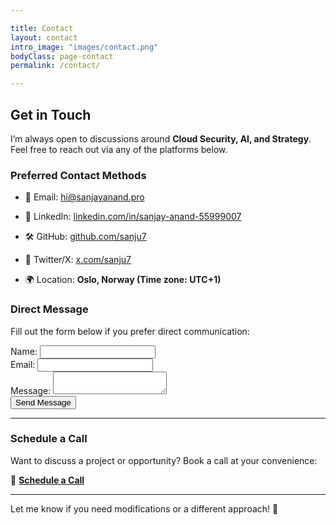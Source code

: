 ```yaml
--- 

title: Contact 
layout: contact 
intro_image: "images/contact.png" 
bodyClass: page-contact 
permalink: /contact/ 

--- 
```


  

## Get in Touch 

  

I’m always open to discussions around **Cloud Security, AI, and Strategy**. Feel free to reach out via any of the platforms below. 

  

### **Preferred Contact Methods** 

- 📧 Email: [hi@sanjayanand.pro](mailto:hi@sanjayanand.pro) 

- 🔗 LinkedIn: [linkedin.com/in/sanjay-anand-55999007](https://www.linkedin.com/in/sanjay-anand-5599007/) 

- 🛠 GitHub: [github.com/sanju7](https://github.com/sanju7) 

- 📝 Twitter/X: [x.com/sanju7](https://x.com/sanju7) 

- 🌍 Location: **Oslo, Norway (Time zone: UTC+1)** 

  

### **Direct Message** 

Fill out the form below if you prefer direct communication: 

  

<form action="https://formspree.io/f/mpwqgpwp" method="POST"> 
  <label for="name">Name:</label> 
  <input type="text" id="name" name="name" required><br> 
  <label for="email">Email:</label> 
  <input type="email" id="email" name="_replyto" required><br> 
  <label for="message">Message:</label> 
  <textarea id="message" name="message" required></textarea><br> 
  <button type="submit">Send Message</button> 
</form> 

--- 
 

### **Schedule a Call** 

Want to discuss a project or opportunity? Book a call at your convenience: 

📅 **[Schedule a Call](https://calendly.com/sanjay7-anand)** 

  
--- 


Let me know if you need modifications or a different approach! 🚀 
